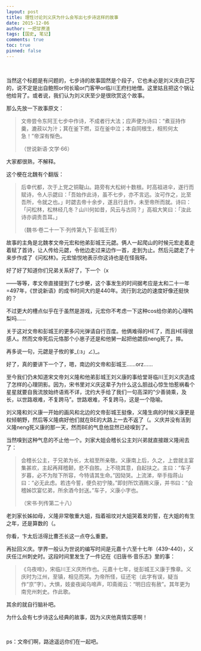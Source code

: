 ```yaml
---
layout: post
title: 理性讨论刘义庆为什么会写出七步诗这样的故事
date: 2015-12-06
author: 一把甘蔗渣
tags: [国史, 笔记]
comments: true
toc: true
pinned: false
---
```


<br/>

当然这个标题是有问题的，七步诗的故事固然是个段子，它也未必是刘义庆自己写的，说不定是出自鲍照or何长瑜or门客甲or临川王府扫地僧。这里姑且把这个锅让他给背了。或者说，我们认为刘义庆至少是很欣赏这个故事。

那么先放一下故事原文：

>文帝尝令东阿王七步中作诗，不成者行大法；应声便为诗曰：“煮豆持作羹，漉菽以为汁；萁在釜下燃，豆在釜中泣；本自同根生，相煎何太急！”帝深有惭色。
>
>（世说新语·文学·66）

大家都很熟，不解释。

这个梗在北魏有个翻版：

>后幸代都，次于上党之铜鞮山。路旁有大松树十数根。时高祖进伞，遂行而赋诗，令人示勰曰：「吾始作此诗，虽不七步，亦不言远。汝可作之，比至吾所，令就之也。」时勰去帝十余步，遂且行且作，未至帝所而就。诗曰：「问松林，松林经几冬？山川何如昔，风云与古同？」高祖大笑曰：「汝此诗亦调责吾耳。」
>
>（魏书·卷二十一下·列传第九下·彭城王传）

故事的主角是北魏孝文帝元宏和他弟彭城王元勰。俩人一起爬山的时候元宏走着走着赋了首诗，让人传给元勰，令他边走过来边作一首，走到为止。然后元勰走了十来步作成了《问松林》。元宏愉悦地表示你这诗也是在怪我呀。

好了好了知道你们兄弟关系好了，下一个（x

——等等，孝文帝直接提到了七步梗，这个事发生的时间据考应是太和二十一年=497年，《世说新语》的成书时间大约是440年。流行到北边的速度好像还挺快的？

不过更大的槽点似乎在于虽然是游戏，元宏你不考虑一下这种cos给你弟的心理鸭梨吗……

关于这对文帝和彭城王的更多闪光弹请自行百度。他俩难得的HE了，而且HE得很感人。然而文帝死后元恪那个小崽子还是和他舅一起把他勰叔neng死了。摔。

再多说一句，元勰是子攸的爹_(:з」∠)_。

好了，真的要讲下一个了，嗯，南边的文帝和彭城王……orz…… 

至今我们仍未知道宋文帝刘义隆和他弟彭城王刘义康的事给堂哥临川王刘义庆造成了怎样的心理阴影。因为，宋书里对义庆这辈子为什么这么胆战心惊生怕惹祸看个星星就要自我流放始终语焉不详，沈约大手给了我们一句高深的“少善骑乘，及长，以世路艰难，不复跨马”。世路艰难，不复跨马，这是一个隐喻。

刘义隆和刘义康一开始的画风和北边的文帝彭城王挺像，义隆生病的时候义康更是权倾朝野，然后等义隆病好他们就在BE的大路上一去不返了（。义庆并没有活到义隆neng死义康的那一天，然而BE的气息他显然已经嗅到了。

当然嗅到这种气息的不止他一个。刘家大姐会稽长公主刘兴弟就直接跟义隆闹去了：

>会稽长公主，于兄弟为长，太祖至所亲敬。义康南上后，久之，上尝就主宴集甚欢，主起再拜稽颡，悲不自胜。上不晓其意，自起扶之。主曰：“车子岁暮，必不为陛下所容，今特请其生命。”因恸哭。上流涕，举手指蒋山曰：“必无此虑。若违今誓，便负初宁陵。”即封所饮酒赐义康，并书曰：“会稽姊饮宴忆弟，所余酒今封送。”车子，义康小字也。
>
>（宋书·列传第二十八）

老刘家长姊如母，义隆非常敬重大姐，指着祖坟对大姐哭着发的誓，在大姐的有生之年，还是算数的（。

你看，卞太后活得比曹丕长这一点夺么重要。

再扯回义庆。学界一般认为世说的编写时间是元嘉十六至十七年（439-440），义庆任江州刺史时。这段时间里发生了一件记在《旧唐书·音乐志》里的事：

>《乌夜啼》，宋临川王义庆所作也。元嘉十七年，徙彭城王义康于豫章。义庆时为江州，至镇，相见而哭。为帝所怪，征还宅（此字有误，疑当作“京”字）。大惧，妓妾夜闻乌啼声，叩斋阁云：“明日应有赦”。其年更为南兖州刺史。作此歌。

其余的就自行脑补吧。

为什么会有七步诗这么经典的故事，因为义庆他真情实感啊！

<br/>

ps：文帝们啊，路途遥远你们在一起吧。
